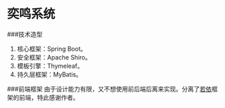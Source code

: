 # 奕鸣系统

###技术造型
1. 核心框架：Spring Boot。
2. 安全框架：Apache Shiro。
3. 模板引擎：Thymeleaf。
4. 持久层框架：MyBatis。

###前端框架
由于设计能力有限，又不想使用前后端后离来实现。分离了[若依](http://ruoyi.vip)框架的前端，特此感谢作者。
